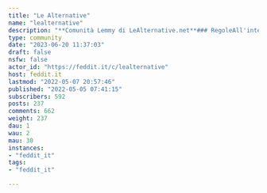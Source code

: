 ```yaml
---
title: "Le Alternative" 
name: "lealternative"
description: "**Comunità Lemmy di LeAlternative.net**### RegoleAll'interno di questa comunità è necessario parlare in italiano.✍️ Sono ben accettati i post che parlano di privacy, open source, fediverso e in generale richieste di supporto su applicazioni alternative (suggerimenti, novità etc).🏳️\u200d🌈 Come sempre sono graditi toni concilianti e non offensivi, pertanto offese personali verranno cancellate.### Cosa non postare🚫 Evitare notizie provenienti da **siti non affidabili**, tendenzialmente teniamo molto in considerazione la **Black List di Butac**: https://www.butac.it/the-black-list/ anche se ovviamente non è una lista esaustiva.### Informazioni generali📌 Ogni post di questa comunità verrà pubblicato in automatico sul canale Telegram https://t.me/LeAlternativeFresh per ingrandire la comunità e per condividere il più possibile le informazioni."
type: community
date: "2023-06-20 11:37:03"
draft: false
nsfw: false
actor_id: "https://feddit.it/c/lealternative"
host: feddit.it
lastmod: "2022-05-07 20:57:46"
published: "2022-05-05 07:41:15"
subscribers: 592
posts: 237
comments: 662
weight: 237
dau: 1
wau: 2
mau: 30
instances:
- "feddit_it"
tags: 
- "feddit_it"

---
```

